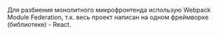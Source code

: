 Для разбиения монолитного микрофронтенда использую Webpack Module Federation, т.к. весь проект написан на одном фреймворке (библиотеке) - React. 